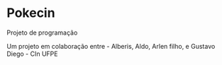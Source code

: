 # Pokecin
Projeto de programação

Um projeto em colaboração entre - Alberis, Aldo, Arlen filho, e Gustavo Diego - 
CIn UFPE

